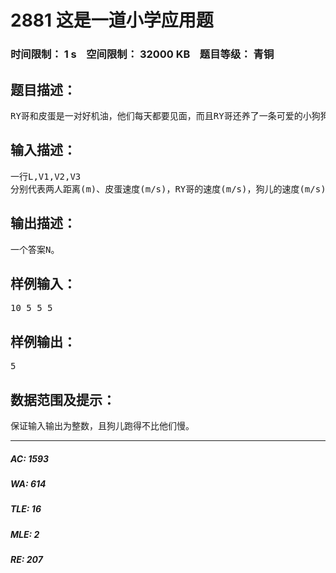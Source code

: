 # 2881 这是一道小学应用题   
### 时间限制： 1 s&nbsp;&nbsp;&nbsp;&nbsp;空间限制： 32000 KB&nbsp;&nbsp;&nbsp;&nbsp;题目等级： 青铜  
## 题目描述：  

<pre>
RY哥和皮蛋是一对好机油，他们每天都要见面，而且RY哥还养了一条可爱的小狗狗。有一天，他们分别从自己家出发去对方的家里，RY哥把狗儿也放了出来，狗儿跑得很快，在他们之间来回跑啊跑，跑了好几趟，后来= = 他们相遇了。求狗儿跑了多长。
</pre>
  
  
## 输入描述：  

<pre>
一行L,V1,V2,V3
分别代表两人距离(m)、皮蛋速度(m/s)，RY哥的速度(m/s)，狗儿的速度(m/s)
</pre>
  
  
## 输出描述：  

<pre>
一个答案N。
</pre>
  
  
## 样例输入：  

<pre>
10 5 5 5
</pre>
  
  
## 样例输出：  

<pre>
5
</pre>
  
  
## 数据范围及提示：  

<pre>
保证输入输出为整数，且狗儿跑得不比他们慢。
</pre>
  
  
***  

##### AC: 1593  
##### WA: 614  
##### TLE: 16  
##### MLE: 2  
##### RE: 207  
